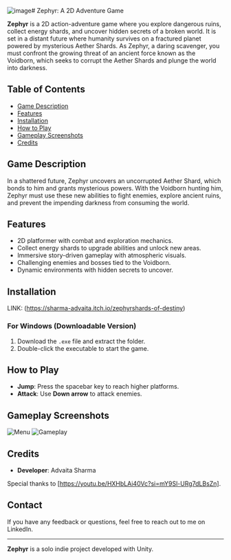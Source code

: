 ![image](https://github.com/user-attachments/assets/2ee4a878-e65b-4b38-b7cb-480b28e83ca3)# Zephyr: A 2D Adventure Game

**Zephyr** is a 2D action-adventure game where you explore dangerous ruins, collect energy shards, and uncover hidden secrets of a broken world. It is set in a distant future where humanity survives on a fractured planet powered by mysterious Aether Shards. As Zephyr, a daring scavenger, you must confront the growing threat of an ancient force known as the Voidborn, which seeks to corrupt the Aether Shards and plunge the world into darkness.

## Table of Contents
- [Game Description](#game-description)
- [Features](#features)
- [Installation](#installation)
- [How to Play](#how-to-play)
- [Gameplay Screenshots](#gameplay-screenshots)
- [Credits](#credits)

## Game Description

In a shattered future, Zephyr uncovers an uncorrupted Aether Shard, which bonds to him and grants mysterious powers. With the Voidborn hunting him, Zephyr must use these new abilities to fight enemies, explore ancient ruins, and prevent the impending darkness from consuming the world.

## Features
- 2D platformer with combat and exploration mechanics.
- Collect energy shards to upgrade abilities and unlock new areas.
- Immersive story-driven gameplay with atmospheric visuals.
- Challenging enemies and bosses tied to the Voidborn.
- Dynamic environments with hidden secrets to uncover.

## Installation
LINK: (https://sharma-advaita.itch.io/zephyrshards-of-destiny)

### For Windows (Downloadable Version)
1. Download the `.exe` file and extract the folder.
2. Double-click the executable to start the game.

## How to Play

- **Jump**: Press the spacebar key to reach higher platforms.
- **Attack**: Use **Down arrow** to attack enemies.

## Gameplay Screenshots

![Menu](https://github.com/user-attachments/assets/c8035a39-5b3d-4417-8777-bd50d3dc052e)
![Gameplay](https://github.com/user-attachments/assets/439dbed6-314f-4d35-bd7d-75533d1c0689)


## Credits

- **Developer**: Advaita Sharma

Special thanks to [https://youtu.be/HXHbLAi40Vc?si=mY9Sl-URg7dLBsZn].

## Contact

If you have any feedback or questions, feel free to reach out to me on LinkedIn.

---

**Zephyr** is a solo indie project developed with Unity.

